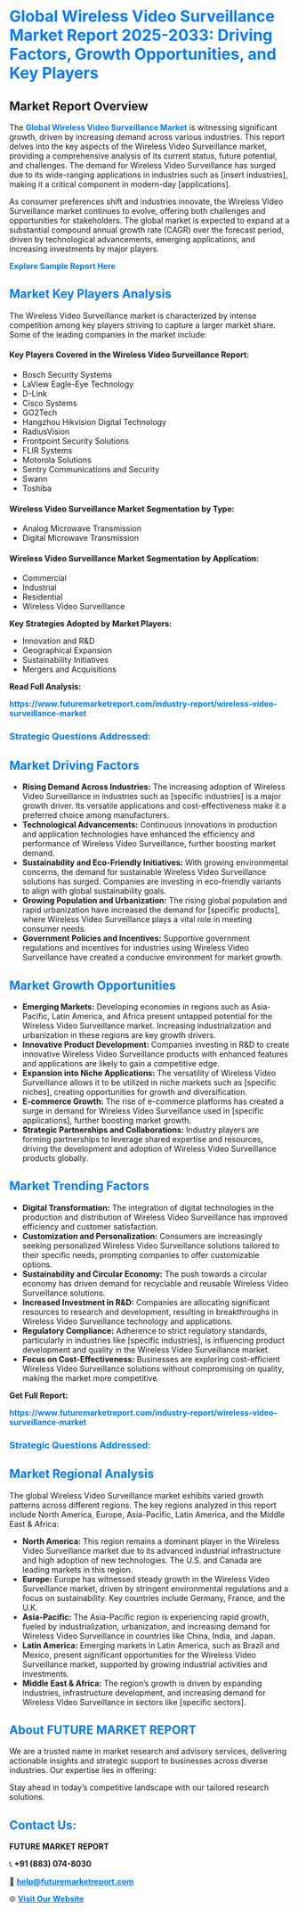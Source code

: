 <h1 style="color: #007BFF;">Global Wireless Video Surveillance Market Report 2025-2033: Driving Factors, Growth Opportunities, and Key Players</h1>

<section id="overview">
<h2>Market Report Overview</h2>
<p>The <a href="https://www.futuremarketreport.com/industry-report/wireless-video-surveillance-market" style="color: #007BFF; text-decoration: none;"><strong>Global Wireless Video Surveillance Market</strong></a> is witnessing significant growth, driven by increasing demand across various industries. This report delves into the key aspects of the Wireless Video Surveillance market, providing a comprehensive analysis of its current status, future potential, and challenges. The demand for Wireless Video Surveillance has surged due to its wide-ranging applications in industries such as [insert industries], making it a critical component in modern-day [applications].</p>
<p>As consumer preferences shift and industries innovate, the Wireless Video Surveillance market continues to evolve, offering both challenges and opportunities for stakeholders. The global market is expected to expand at a substantial compound annual growth rate (CAGR) over the forecast period, driven by technological advancements, emerging applications, and increasing investments by major players.</p>
</section>

<section id="overview">
<p><a href="https://www.futuremarketreport.com/request-sample/reportId=128164" style="color: #007BFF; text-decoration: none;"><strong>Explore Sample Report Here</strong></a></p>
</section>

<section id="key-players">
<h2 style="color: #007BFF;">Market Key Players Analysis</h2>
<p>The Wireless Video Surveillance market is characterized by intense competition among key players striving to capture a larger market share. Some of the leading companies in the market include:</p>
<h4>Key Players Covered in the Wireless Video Surveillance Report:</h4>
<ul><li>Bosch Security Systems</li><li>LaView Eagle-Eye Technology</li><li>D-Link</li><li>Cisco Systems</li><li>GO2Tech</li><li>Hangzhou Hikvision Digital Technology</li><li>RadiusVision</li><li>Frontpoint Security Solutions</li><li>FLIR Systems</li><li>Motorola Solutions</li><li>Sentry Communications and Security</li><li>Swann</li><li>Toshiba</li></ul>
<h4>Wireless Video Surveillance Market Segmentation by Type:</h4>
<ul><li>Analog Microwave Transmission</li><li>Digital Microwave Transmission</li></ul>

<h4>Wireless Video Surveillance Market Segmentation by Application:</h4>
<ul><li>Commercial</li><li>Industrial</li><li>Residential</li><li>Wireless Video Surveillance</li></ul>
<p><strong>Key Strategies Adopted by Market Players:</strong></p>
<ul>
<li>Innovation and R&D</li>
<li>Geographical Expansion</li>
<li>Sustainability Initiatives</li>
<li>Mergers and Acquisitions</li>
</ul>
</section>

<section>
<p><strong>Read Full Analysis: </strong></p><a href="https://www.futuremarketreport.com/industry-report/wireless-video-surveillance-market" style="color: #007BFF; text-decoration: none;"><strong>https://www.futuremarketreport.com/industry-report/wireless-video-surveillance-market</strong></a>
<h3 style="color: #007BFF;">Strategic Questions Addressed:</h3>
</section>

<section id="driving-factors">
<h2 style="color: #007BFF;">Market Driving Factors</h2>
<ul>
<li><strong>Rising Demand Across Industries:</strong> The increasing adoption of Wireless Video Surveillance in industries such as [specific industries] is a major growth driver. Its versatile applications and cost-effectiveness make it a preferred choice among manufacturers.</li>
<li><strong>Technological Advancements:</strong> Continuous innovations in production and application technologies have enhanced the efficiency and performance of Wireless Video Surveillance, further boosting market demand.</li>
<li><strong>Sustainability and Eco-Friendly Initiatives:</strong> With growing environmental concerns, the demand for sustainable Wireless Video Surveillance solutions has surged. Companies are investing in eco-friendly variants to align with global sustainability goals.</li>
<li><strong>Growing Population and Urbanization:</strong> The rising global population and rapid urbanization have increased the demand for [specific products], where Wireless Video Surveillance plays a vital role in meeting consumer needs.</li>
<li><strong>Government Policies and Incentives:</strong> Supportive government regulations and incentives for industries using Wireless Video Surveillance have created a conducive environment for market growth.</li>
</ul>
</section>

<section id="growth-opportunities">
<h2 style="color: #007BFF;">Market Growth Opportunities</h2>
<ul>
<li><strong>Emerging Markets:</strong> Developing economies in regions such as Asia-Pacific, Latin America, and Africa present untapped potential for the Wireless Video Surveillance market. Increasing industrialization and urbanization in these regions are key growth drivers.</li>
<li><strong>Innovative Product Development:</strong> Companies investing in R&D to create innovative Wireless Video Surveillance products with enhanced features and applications are likely to gain a competitive edge.</li>
<li><strong>Expansion into Niche Applications:</strong> The versatility of Wireless Video Surveillance allows it to be utilized in niche markets such as [specific niches], creating opportunities for growth and diversification.</li>
<li><strong>E-commerce Growth:</strong> The rise of e-commerce platforms has created a surge in demand for Wireless Video Surveillance used in [specific applications], further boosting market growth.</li>
<li><strong>Strategic Partnerships and Collaborations:</strong> Industry players are forming partnerships to leverage shared expertise and resources, driving the development and adoption of Wireless Video Surveillance products globally.</li>
</ul>
</section>

<section id="trending-factors">
<h2 style="color: #007BFF;">Market Trending Factors</h2>
<ul>
<li><strong>Digital Transformation:</strong> The integration of digital technologies in the production and distribution of Wireless Video Surveillance has improved efficiency and customer satisfaction.</li>
<li><strong>Customization and Personalization:</strong> Consumers are increasingly seeking personalized Wireless Video Surveillance solutions tailored to their specific needs, prompting companies to offer customizable options.</li>
<li><strong>Sustainability and Circular Economy:</strong> The push towards a circular economy has driven demand for recyclable and reusable Wireless Video Surveillance solutions.</li>
<li><strong>Increased Investment in R&D:</strong> Companies are allocating significant resources to research and development, resulting in breakthroughs in Wireless Video Surveillance technology and applications.</li>
<li><strong>Regulatory Compliance:</strong> Adherence to strict regulatory standards, particularly in industries like [specific industries], is influencing product development and quality in the Wireless Video Surveillance market.</li>
<li><strong>Focus on Cost-Effectiveness:</strong> Businesses are exploring cost-efficient Wireless Video Surveillance solutions without compromising on quality, making the market more competitive.</li>
</ul>
</section>

<section>
<p><strong>Get Full Report: </strong></p><a href="https://www.futuremarketreport.com/industry-report/wireless-video-surveillance-market" style="color: #007BFF; text-decoration: none;"><strong>https://www.futuremarketreport.com/industry-report/wireless-video-surveillance-market</strong></a>
<h3 style="color: #007BFF;">Strategic Questions Addressed:</h3>
</section>


<section id="regional-analysis">
<h2 style="color: #007BFF;">Market Regional Analysis</h2>
<p>The global Wireless Video Surveillance market exhibits varied growth patterns across different regions. The key regions analyzed in this report include North America, Europe, Asia-Pacific, Latin America, and the Middle East & Africa:</p>
<ul>
<li><strong>North America:</strong> This region remains a dominant player in the Wireless Video Surveillance market due to its advanced industrial infrastructure and high adoption of new technologies. The U.S. and Canada are leading markets in this region.</li>
<li><strong>Europe:</strong> Europe has witnessed steady growth in the Wireless Video Surveillance market, driven by stringent environmental regulations and a focus on sustainability. Key countries include Germany, France, and the U.K.</li>
<li><strong>Asia-Pacific:</strong> The Asia-Pacific region is experiencing rapid growth, fueled by industrialization, urbanization, and increasing demand for Wireless Video Surveillance in countries like China, India, and Japan.</li>
<li><strong>Latin America:</strong> Emerging markets in Latin America, such as Brazil and Mexico, present significant opportunities for the Wireless Video Surveillance market, supported by growing industrial activities and investments.</li>
<li><strong>Middle East & Africa:</strong> The region’s growth is driven by expanding industries, infrastructure development, and increasing demand for Wireless Video Surveillance in sectors like [specific sectors].</li>
</ul>
</section>

<footer>
<h2 style="color: #007BFF;">About FUTURE MARKET REPORT</h2>
<p>We are a trusted name in market research and advisory services, delivering actionable insights and strategic support to businesses across diverse industries. Our expertise lies in offering:</p>

<p>Stay ahead in today’s competitive landscape with our tailored research solutions.</p>

<h2 style="color: #007BFF;">Contact Us:</h2>
<p><strong>FUTURE MARKET REPORT</strong></p>
<p>📞 <strong>+91 (883) 074-8030</strong></p>
<p>📧 <strong><a href="mailto:help@futuremarketreport.com" style="color: #007BFF;">help@futuremarketreport.com</a></strong></p>
<p>🌐 <strong><a href="https://www.futuremarketreport.com/" style="color: #007BFF;">Visit Our Website</a></strong></p>
</footer>